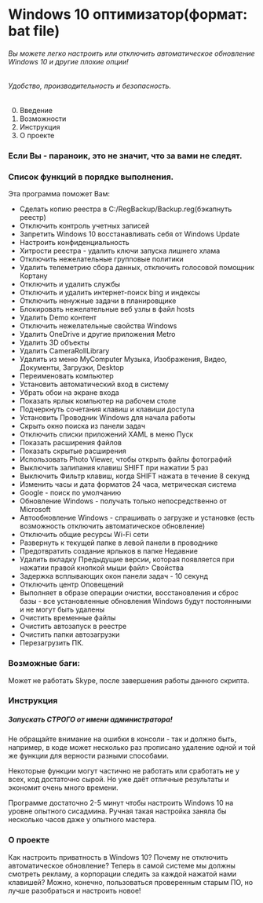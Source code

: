 # Windows 10 оптимизатор(формат: bat file)	

###### Вы можете легко настроить или отключить автоматическое обновление Windows 10 и другие плохие опции!
###### Удобство, производительность и безопасность.

0. Введение
1. Возможности
2. Инструкция
3. О проекте

### Если Вы - параноик, это не значит, что за вами не следят.

### Список функций в порядке выполнения. 

Эта программа поможет Вам:

* Сделать копию реестра в C:/RegBackup/Backup.reg(бэкапнуть реестр)
* Отключить контроль учетных записей
* Запретить Windows 10 восстанавливать себя от Windows Update
* Настроить конфиденциальность
* Хитрости реестра - удалить ключи запуска лишнего хлама
* Отключить нежелательные групповые политики
* Удалить телеметрию сбора данных, отключить голосовой помощник Кортану
* Отключить и удалить службы
* Отключить и удалить интернет-поиск bing и индексы
* Отключить ненужные задачи в планировщике
* Блокировать нежелательные веб узлы в файл hosts
* Удалить Demo контент
* Отключить нежелательные свойства Windows
* Удалить OneDrive и другие приложения Metro
* Удалить 3D объекты
* Удалить CameraRollLibrary
* Удалить из меню MyComputer Музыка, Изображения, Видео, Документы, Загрузки, Desktop
* Переименовать компьютер
* Установить автоматический вход в систему
* Убрать обои на экране входа
* Показать ярлык компьютер на рабочем столе
* Подчеркнуть сочетания клавиш и клавиши доступа
* Установить Проводник Windows для начала работы
* Скрыть окно поиска из панели задач
* Отключить списки приложений XAML в меню Пуск
* Показать расширения файлов
* Показать скрытые расширения
* Использовать Photo Viewer, чтобы открыть файлы фотографий
* Выключить залипания клавиш SHIFT при нажатии 5 раз
* Выключить Фильтр клавиш, когда SHIFT нажата в течение 8 секунд
* Изменить часы и дата форматов 24 часа, метрическая система
* Google - поиск по умолчанию
* Обновление Windows - получать только непосредственно от Microsoft
* Автообновление Windows - спрашивать о загрузке и установке (есть возможность отключить автоматическое обновление)
* Отключить общие ресурсы Wi-Fi сети
* Развернуть к текущей папке в левой панели в проводнике
* Предотвратить создание ярлыков в папке Недавние
* Удалить вкладку Предыдущие версии, которая появляется при нажатии правой кнопкой мыши файл> Свойства
* Задержка всплывающих окон панели задач - 10 секунд
* Отключить центр Оповещений
* Выполняет в образе операции очистки, восстановления и сброс базы - все установленные обновления Windows будут постоянными и не могут быть удалены
* Очистить временные файлы
* Очистить автозапуск в реестре
* Очистить папки автозагрузки
* Перезагрузить ПК.

### Возможные баги:

Может не работать Skype, после завершения работы данного скрипта.
### Инструкция

##### Запускать СТРОГО от имени администратора!

Не обращайте внимание на ошибки в консоли - так и должно быть, например, в коде может несколько раз прописано удаление одной и той же функции для верности разными способами. 

Некоторые функции могут частично не работать или сработать не у всех, код достаточно сырой. Но уже даёт отличные результаты и экономит очень много времени. 

Программе достаточно 2-5 минут чтобы настроить Windows 10 на уровне опытного сисадмина. Ручная такая настройка заняла бы несколько часов даже у опытного мастера.

### О проекте

Как настроить приватность в Windows 10? Почему не отключить автоматическое обновление? Теперь в самой системе мы должны смотреть рекламу, а корпорации следить за каждой нажатой нами клавишей? Можно, конечно, пользоваться проверенным старым ПО, но лучше разобраться и настроить новое!
